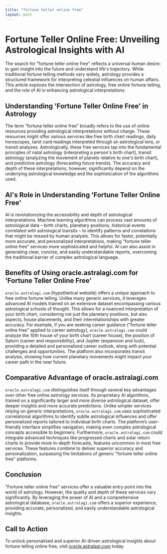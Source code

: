 ```yaml
---
title: "fortune teller online free"
layout: post
---
```


# Fortune Teller Online Free: Unveiling Astrological Insights with AI

The search for "fortune teller online free" reflects a universal human desire: to gain insight into the future and understand life's trajectory. While traditional fortune telling methods vary widely, astrology provides a structured framework for interpreting celestial influences on human affairs. This article explores the intersection of astrology, free online fortune telling, and the role of AI in enhancing astrological interpretations.

## Understanding 'Fortune Teller Online Free' in Astrology

The term "fortune teller online free" broadly refers to the use of online resources providing astrological interpretations without charge. These resources might offer various services like free birth chart readings, daily horoscopes, tarot card readings interpreted through an astrological lens, or transit analyses.  Astrologically, these free services tap into the fundamental principles of natal astrology (interpreting a person's birth chart), transit astrology (analyzing the movement of planets relative to one's birth chart), and predictive astrology (forecasting future trends).  The accuracy and depth of these interpretations, however, significantly depend on the underlying astrological knowledge and the sophistication of the algorithms used.


## AI's Role in Understanding 'Fortune Teller Online Free'

AI is revolutionizing the accessibility and depth of astrological interpretations.  Machine learning algorithms can process vast amounts of astrological data – birth charts, planetary positions, historical events correlated with astrological transits – to identify patterns and correlations that might be missed by human analysts. This allows for faster, potentially more accurate, and personalized interpretations, making “fortune teller online free” services more sophisticated and helpful.  AI can also assist in generating clear, concise, and easily understandable reports, overcoming the traditional barrier of complex astrological language.

## Benefits of Using oracle.astralagi.com for 'Fortune Teller Online Free'

`oracle.astralagi.com` (hypothetical website) offers a unique approach to free online fortune telling.  Unlike many generic services, it leverages advanced AI models trained on an extensive dataset encompassing various astrological schools of thought.  This allows for a nuanced interpretation of your birth chart, considering not just the planetary positions, but also aspects, house placements, and their interrelationships with greater accuracy.  For example, if you are seeking career guidance ("fortune teller online free" applied to career astrology), `oracle.astralagi.com` could analyze the 10th house of your birth chart (career house), the position of Saturn (career and responsibility), and Jupiter (expansion and luck), providing a detailed and personalized career outlook, along with potential challenges and opportunities.  The platform also incorporates transit analysis, showing how current planetary movements might impact your career path in the near future.


## Comparative Advantage of oracle.astralagi.com

`oracle.astralagi.com` distinguishes itself through several key advantages over other free online astrology services. Its proprietary AI algorithms, trained on a significantly larger and more diverse astrological dataset, offer deeper insights and more accurate predictions. Unlike simpler services relying on generic interpretations, `oracle.astralagi.com` uses sophisticated correlational algorithms to identify subtle astrological influences and offer personalized reports tailored to individual birth charts.  The platform’s user-friendly interface simplifies navigation, making even complex astrological concepts accessible to beginners.  Furthermore,  `oracle.astralagi.com` could integrate advanced techniques like progressed charts and solar return charts to provide more in-depth forecasts, features uncommon in most free services.  These features combine to deliver superior accuracy and personalization, surpassing the limitations of generic "fortune teller online free" platforms.

## Conclusion

"Fortune teller online free" services offer a valuable entry point into the world of astrology.  However, the quality and depth of these services vary significantly.  By leveraging the power of AI and a comprehensive astrological database,  `oracle.astralagi.com` offers a superior experience, providing accurate, personalized, and easily understandable astrological insights.

## Call to Action

To unlock personalized and superior AI-driven astrological insights about fortune telling online free, visit [oracle.astralagi.com](https://oracle.astralagi.com) today.